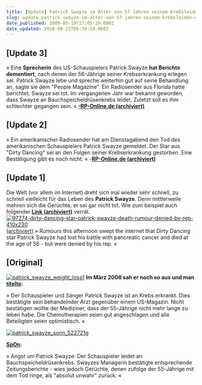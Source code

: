 ```yaml
---
title: [Update] Patrick Swayze im Alter von 57 Jahren seinem Krebsleiden erlegen
slug: update-patrick-swayze-im-alter-von-57-jahren-seinem-krebsleiden-erlegen
date_published: 2009-05-19T17:05:29.000Z
date_updated: 2018-08-22T09:39:19.000Z
---
```


## [**Update 3**]

» Eine **Sprecherin** des US-Schauspielers Patrick Swayze **hat Berichte dementiert**, nach denen der 56-Jährige seiner Krebserkrankung erlegen sei. Patrick Swayze lebe und spreche weiterhin gut auf seine Behandlung an, sagte sie dem "People Magazine". Ein Radiosender aus Florida hatte berichtet, Swayze sei tot. Im vergangenen Jahr war bekannt geworden, dass Swayze an Bauchspeicheldrüsenkrebs leidet. Zuletzt soll es ihm schlechter gegangen sein. « **[-RP-Online.de (archiviert)](http://web.archive.org/web/20090523140251/http://nachrichten.rp-online.de:80/article/panorama/Patrick-Swayze/39874)**
## [**Update 2**]

» Ein amerikanischer Radiosender hat am Dienstagabend den Tod des amerikanischen Schauspielers Patrick Swayze gemeldet. Der Star aus "Dirty Dancing" sei an den Folgen seiner Krebserkrankung gestorben. Eine Bestätigung gibt es noch nicht.  « -**[RP-Online.de (archiviert)](http://web.archive.org/web/20090520152717/http://www.rp-online.de:80/public/article/gesellschaft/leute/710508/Berichte-ueber-Tod-nicht-bestaetigt.html)**
## [**Update 1**]

Die Welt (vor allem im Internet) dreht sich mal wieder sehr schnell, zu schnell vielleicht für das Leben des **Patrick Swayze**. Denn mittlerweile mehren sich die Gerüchte, er sei gar nicht tot. Wie zum beispiel auch folgender **[Link (archiviert)](http://web.archive.org/web/20090523093627/http://entertainment.stv.tv:80/home/97274-dirty-dancing-star-patrick-swayze-death-rumour-denied-by-rep/)** verrät.
[![97274-dirty-dancing-star-patrick-swayze-death-rumour-denied-by-rep-410x230](//picdump.thafaker.de/2009/05/97274-dirty-dancing-star-patrick-swayze-death-rumour-denied-by-rep-410x230.jpg) (archiviert)](http://web.archive.org/web/20090523093627/http://entertainment.stv.tv:80/home/97274-dirty-dancing-star-patrick-swayze-death-rumour-denied-by-rep/)
» Rumours this afternoon swept the internet that Dirty Dancing star Patrick Swayze had lost his battle with pancreatic cancer and died at the age of 56 - but were denied by his rep.  «

## [**Original**]
[![patrick_swayze_weight_loss1](//picdump.thafaker.de/2009/05/patrick_swayze_weight_loss1-184x300.jpg)](http://buzznewsroom.com/entertainment/patrick-swayze-is-dead-at-57/)
**Im März 2008 sah er noch so aus und man [titelte](http://www.welt.de/vermischtes/article1762647/Patrick_Swayze_ist_an_Krebs_erkrankt.html):**

» Der Schauspieler und Sänger Patrick Swayze ist an Krebs erkrankt. Dies bestätigte sein behandelnder Arzt gegenüber einem US-Magazin. Nicht bestätigen wollte der Mediziner, dass der 55-Jährige nicht mehr lange zu leben habe. Die Chemotherapien seien gut angeschlagen und alle Beteiligten seien optimistisch. «

[![patrick_swayze_sonn_522721g](//picdump.thafaker.de/2009/05/patrick_swayze_sonn_522721g.jpg)](http://picdump.thafaker.de/2009/05/patrick_swayze_sonn_522721g.jpg)

**[SpOn](http://www.spiegel.de/panorama/leute/0,1518,539665,00.html)**:

» Angst um Patrick Swayze: Der Schauspieler leidet an Bauchspeicheldrüsenkrebs. Swayzes Managerin bestätigte entsprechende Zeitungsberichte - wies jedoch Gerüchte, denen zufolge der 55-Jährige mit dem Tod ringe, als "absolut unwahr" zurück.  «
